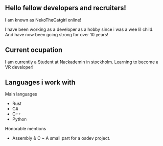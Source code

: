 ## Hello fellow developers and recruiters!
I am known as NekoTheCatgirl online!

I have been working as a developer as a hobby since i was a wee lil child. And have now been going strong for over 10 years!

## Current ocupation
I am currently a Student at Nackademin in stockholm. Learning to become a VR developer!

## Languages i work with
Main languages
- Rust
- C#
- C++
- Python

Honorable mentions
- Assembly & C ~ A small part for a osdev project.